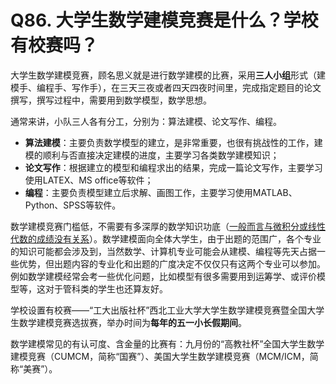 # Q86. 大学生数学建模竞赛是什么？学校有校赛吗？
大学生数学建模竞赛，顾名思义就是进行数学建模的比赛，采用**三人小组**形式（建模手、编程手、写作手），在三天三夜或者四天四夜时间里，完成指定题目的论文撰写，撰写过程中，需要用到数学模型，数学思想。

通常来讲，小队三人各有分工，分别为：算法建模、论文写作、编程。

 - **算法建模**：主要负责数学模型的建立，是非常重要，也很有挑战性的工作，建模的顺利与否直接决定建模的进度，主要学习各类数学建模知识；
 - **论文写作**：根据建立的模型和编程求出的结果，完成一篇论文写作，主要学习使用LATEX、MS office等软件；
 - **编程**：主要负责模型建立后求解、画图工作，主要学习使用MATLAB、Python、SPSS等软件。

数学建模竞赛门槛低，不需要有多深厚的数学知识功底（<u>一般而言与微积分或线性代数的成绩没有关系</u>）。数学建模面向全体大学生，由于出题的范围广，各个专业的知识可能都会涉及到，当然数学、计算机专业可能会从建模、编程等先天占据一些优势，但出题内容的专业化和出题的广度决定不仅仅只有这两个专业可以参加。例如数学建模经常会考一些优化问题，比如模型有很多需要用到运筹学、或评价模型等，这对于管科类的学生也还算友好。

学校设置有校赛——“工大出版社杯”西北工业大学大学生数学建模竞赛暨全国大学生数学建模竞赛选拔赛，举办时间为**每年的五一小长假期间**。

数学建模常见的有认可度、含金量的比赛有：九月份的“高教社杯”全国大学生数学建模竞赛（CUMCM，简称“国赛”）、美国大学生数学建模竞赛（MCM/ICM，简称“美赛”）。
